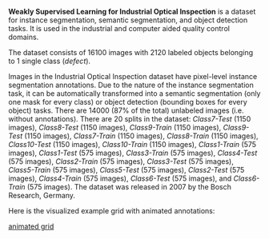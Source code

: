 **Weakly Supervised Learning for Industrial Optical Inspection** is a dataset for instance segmentation, semantic segmentation, and object detection tasks. It is used in the industrial and computer aided quality control domains. 

The dataset consists of 16100 images with 2120 labeled objects belonging to 1 single class (*defect*).

Images in the Industrial Optical Inspection dataset have pixel-level instance segmentation annotations. Due to the nature of the instance segmentation task, it can be automatically transformed into a semantic segmentation (only one mask for every class) or object detection (bounding boxes for every object) tasks. There are 14000 (87% of the total) unlabeled images (i.e. without annotations). There are 20 splits in the dataset: *Class7-Test* (1150 images), *Class8-Test* (1150 images), *Class9-Train* (1150 images), *Class9-Test* (1150 images), *Class7-Train* (1150 images), *Class8-Train* (1150 images), *Class10-Test* (1150 images), *Class10-Train* (1150 images), *Class1-Train* (575 images), *Class1-Test* (575 images), *Class3-Train* (575 images), *Class4-Test* (575 images), *Class2-Train* (575 images), *Class3-Test* (575 images), *Class5-Train* (575 images), *Class5-Test* (575 images), *Class2-Test* (575 images), *Class4-Train* (575 images), *Class6-Test* (575 images), and *Class6-Train* (575 images). The dataset was released in 2007 by the Bosch Research, Germany.

Here is the visualized example grid with animated annotations:

[animated grid](https://github.com/dataset-ninja/industrial-optical-inspection/raw/main/visualizations/horizontal_grid.webm)
